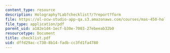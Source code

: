 ```yaml
---
content_type: resource
description: Holography?Lab?checklist?/?report?form
file: https://ol-ocw-studio-app-qa.s3.amazonaws.com/courses/mas-450-holographic-imaging-spring-2003/dffd29acc7308b14fadbcc3fd1fa4780_checklist.pdf
file_type: application/pdf
parent_uid: a182e1d4-1ecf-b30e-7003-27ebeeab32b0
resourcetype: Document
title: checklist.pdf
uid: dffd29ac-c730-8b14-fadb-cc3fd1fa4780
---
```

